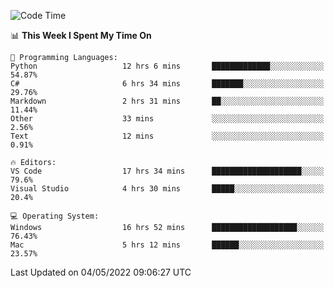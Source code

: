 <!--START_SECTION:waka-->
![Code Time](http://img.shields.io/badge/Code%20Time-27%20hrs%2011%20mins-blue)

📊 **This Week I Spent My Time On** 

```text
💬 Programming Languages: 
Python                   12 hrs 6 mins       █████████████░░░░░░░░░░░░   54.87% 
C#                       6 hrs 34 mins       ███████░░░░░░░░░░░░░░░░░░   29.76% 
Markdown                 2 hrs 31 mins       ██░░░░░░░░░░░░░░░░░░░░░░░   11.44% 
Other                    33 mins             ░░░░░░░░░░░░░░░░░░░░░░░░░   2.56% 
Text                     12 mins             ░░░░░░░░░░░░░░░░░░░░░░░░░   0.91%

🔥 Editors: 
VS Code                  17 hrs 34 mins      ████████████████████░░░░░   79.6% 
Visual Studio            4 hrs 30 mins       █████░░░░░░░░░░░░░░░░░░░░   20.4%

💻 Operating System: 
Windows                  16 hrs 52 mins      ███████████████████░░░░░░   76.43% 
Mac                      5 hrs 12 mins       ██████░░░░░░░░░░░░░░░░░░░   23.57%

```


 Last Updated on 04/05/2022 09:06:27 UTC
<!--END_SECTION:waka-->

